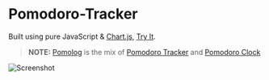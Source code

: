# Pomodoro-Tracker
Built using pure JavaScript & [Chart.js][chart], [Try It][tracker].

> **NOTE:** [Pomolog](pomolog-berkinakkaya.web.app) is the mix of [Pomodoro Tracker][tracker] and [Pomodoro Clock](clock)

![Screenshot][ss]

[tracker]: https://github.com/BerkinAKKAYA/Pomodoro-Tracker
[clock]: https://github.com/BerkinAKKAYA/Pomodoro-Clock
[chart]: https://www.chartjs.org/
[ss]: https://berkinakkaya.github.io/Pomodoro-Tracker/img/Screenshot.jpg
